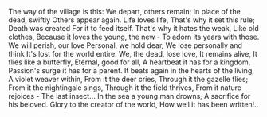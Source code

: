 The way of the village is this: We depart, others remain;
In place of the dead, swiftly Others appear again.
Life loves life, That's why it set this rule;
Death was created For it to feed itself.
That's why it hates the weak, Like old clothes,
Because it loves the young, the new - To adorn its years with those.
We will perish, our love Personal, we hold dear,
We lose personally and think It's lost for the world entire.
We, the dead, lose love, It remains alive,
It flies like a butterfly, Eternal, good for all,
A heartbeat it has for a kingdom, Passion's surge it has for a parent.
It beats again in the hearts of the living, A violet weaver within,
From it the deer cries, Through it the gazelle flies;
From it the nightingale sings, Through it the field thrives,
From it nature rejoices - The last insect...
In the sea a young man drowns, A sacrifice for his beloved.
Glory to the creator of the world, How well it has been written!..